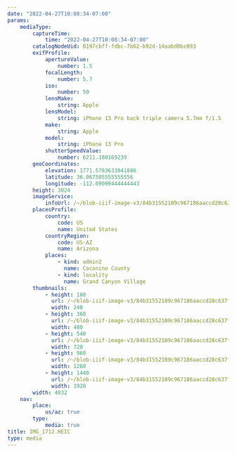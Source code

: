 ```yaml
---
date: "2022-04-27T10:08:34-07:00"
params:
    mediaType:
        captureTime:
            time: "2022-04-27T10:08:34-07:00"
        catalogNodeUid: 0197cbff-fdbc-7b62-b92d-14aabd0bc093
        exifProfile:
            apertureValue:
                number: 1.5
            focalLength:
                number: 5.7
            iso:
                number: 50
            lensMake:
                string: Apple
            lensModel:
                string: iPhone 13 Pro back triple camera 5.7mm f/1.5
            make:
                string: Apple
            model:
                string: iPhone 13 Pro
            shutterSpeedValue:
                number: 6211.180169239
        geoCoordinates:
            elevation: 1771.5783633841886
            latitude: 36.067505555555556
            longitude: -112.09099444444443
        height: 3024
        imageService:
            infoUrl: /~/blob-iiif-image-v3/84b31552109c967186aaccd28c637fd3101d9df4894fa34b89a6074cdccf5b7a/info.json
        placesProfile:
            country:
                code: US
                name: United States
            countryRegion:
                code: US-AZ
                name: Arizona
            places:
                - kind: admin2
                  name: Coconino County
                - kind: locality
                  name: Grand Canyon Village
        thumbnails:
            - height: 180
              url: /~/blob-iiif-image-v3/84b31552109c967186aaccd28c637fd3101d9df4894fa34b89a6074cdccf5b7a/full/240%2C180/0/default.jpg
              width: 240
            - height: 360
              url: /~/blob-iiif-image-v3/84b31552109c967186aaccd28c637fd3101d9df4894fa34b89a6074cdccf5b7a/full/480%2C360/0/default.jpg
              width: 480
            - height: 540
              url: /~/blob-iiif-image-v3/84b31552109c967186aaccd28c637fd3101d9df4894fa34b89a6074cdccf5b7a/full/720%2C540/0/default.jpg
              width: 720
            - height: 960
              url: /~/blob-iiif-image-v3/84b31552109c967186aaccd28c637fd3101d9df4894fa34b89a6074cdccf5b7a/full/1280%2C960/0/default.jpg
              width: 1280
            - height: 1440
              url: /~/blob-iiif-image-v3/84b31552109c967186aaccd28c637fd3101d9df4894fa34b89a6074cdccf5b7a/full/1920%2C1440/0/default.jpg
              width: 1920
        width: 4032
    nav:
        place:
            us/az: true
        type:
            media: true
title: IMG_1712.HEIC
type: media
---
```

